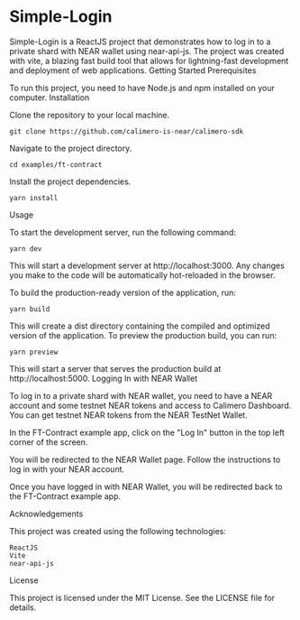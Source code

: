 # Simple-Login

Simple-Login is a ReactJS project that demonstrates how to log in to a private shard with NEAR wallet using near-api-js. The project was created with vite, a blazing fast build tool that allows for lightning-fast development and deployment of web applications.
Getting Started
Prerequisites

To run this project, you need to have Node.js and npm installed on your computer.
Installation

Clone the repository to your local machine.

```
git clone https://github.com/calimero-is-near/calimero-sdk
```
Navigate to the project directory.

```
cd examples/ft-contract
```
Install the project dependencies.

```
yarn install
```
Usage

To start the development server, run the following command:

```
yarn dev
```
This will start a development server at http://localhost:3000. Any changes you make to the code will be automatically hot-reloaded in the browser.

To build the production-ready version of the application, run:

```
yarn build
```
This will create a dist directory containing the compiled and optimized version of the application. To preview the production build, you can run:

```
yarn preview
```
This will start a server that serves the production build at http://localhost:5000.
Logging In with NEAR Wallet

To log in to a private shard with NEAR wallet, you need to have a NEAR account and some testnet NEAR tokens and access to Calimero Dashboard. You can get testnet NEAR tokens from the NEAR TestNet Wallet.

In the FT-Contract example app, click on the "Log In" button in the top left corner of the screen.

You will be redirected to the NEAR Wallet page. Follow the instructions to log in with your NEAR account.

Once you have logged in with NEAR Wallet, you will be redirected back to the FT-Contract example app. 

Acknowledgements

This project was created using the following technologies:

    ReactJS
    Vite
    near-api-js

License

This project is licensed under the MIT License. See the LICENSE file for details.
